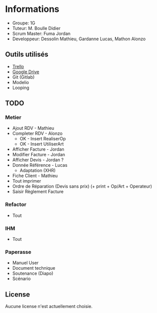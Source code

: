 # Informations
* Groupe: 1G
* Tuteur: M. Boulle Didier 
* Scrum Master: Fuma Jordan 
* Developpeur: Dessolin Mathieu, Gardanne Lucas, Mathon Alonzo

## Outils utilisés
* [Trello](https://trello.com/invite/saes312/ATTI7139a45326eb99591d5199d27a09a2847F3774CF)
* [Google Drive](https://drive.google.com/drive/folders/133PBofUbS6EdwvOgavjwCAxq0QhYxkc3?usp=sharing)
* Git (Gitlab)
* Modelio
* Looping

## TODO
### Metier
* Ajout RDV - Mathieu
* Completer RDV - Alonzo
    + OK - Insert RealiserOp
    + OK - Insert UtiliserArt
* Afficher Facture - Jordan
* Modifier Facture - Jordan
* Afficher Devis - Jordan ?
* Donnée Référence - Lucas
    + Adaptation (XHR)
* Fiche Client - Mathieu
* Tout imprimer
* Ordre de Réparation (Devis sans prix) (+ print + Op/Art + Operateur)
* Saisir Règlement Facture

### Refactor
* Tout

### IHM
* Tout

### Paperasse
* Manuel User
* Document technique
* Soutenance (Diapo)
* Scénario


## License
Aucune license n'est actuellement choisie.
